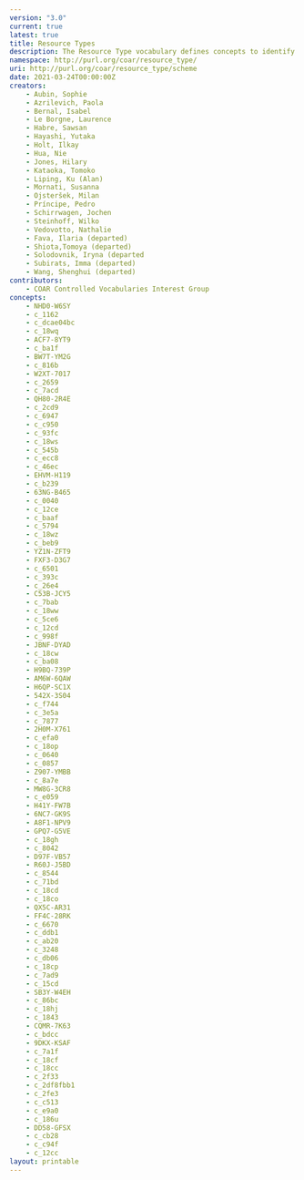 ```yaml
---
version: "3.0"
current: true
latest: true
title: Resource Types
description: The Resource Type vocabulary defines concepts to identify the genre of a resource. Such resources, like publications, research data, audio and video objects, are typically deposited in institutional and thematic repositories or published in ejournals. This vocabulary supports a hierarchical model that relates narrower and broader concepts. Multilingual labels regard regional distinctions in language and term. Concepts of this vocabulary are mapped with terms and concepts of similar vocabularies and dictionaries.
namespace: http://purl.org/coar/resource_type/
uri: http://purl.org/coar/resource_type/scheme
date: 2021-03-24T00:00:00Z
creators:
    - Aubin, Sophie
    - Azrilevich, Paola
    - Bernal, Isabel
    - Le Borgne, Laurence
    - Habre, Sawsan
    - Hayashi, Yutaka
    - Holt, Ilkay
    - Hua, Nie
    - Jones, Hilary
    - Kataoka, Tomoko
    - Liping, Ku (Alan)
    - Mornati, Susanna
    - Ojsteršek, Milan
    - Príncipe, Pedro
    - Schirrwagen, Jochen
    - Steinhoff, Wilko
    - Vedovotto, Nathalie
    - Fava, Ilaria (departed)
    - Shiota,Tomoya (departed)
    - Solodovnik, Iryna (departed
    - Subirats, Imma (departed)
    - Wang, Shenghui (departed)
contributors:
    - COAR Controlled Vocabularies Interest Group
concepts:
    - NHD0-W6SY
    - c_1162
    - c_dcae04bc
    - c_18wq
    - ACF7-8YT9
    - c_ba1f
    - BW7T-YM2G
    - c_816b
    - W2XT-7017
    - c_2659
    - c_7acd
    - QH80-2R4E
    - c_2cd9
    - c_6947
    - c_c950
    - c_93fc
    - c_18ws
    - c_545b
    - c_ecc8
    - c_46ec
    - EHVM-H119
    - c_b239
    - 63NG-B465
    - c_0040
    - c_12ce
    - c_baaf
    - c_5794
    - c_18wz
    - c_beb9
    - YZ1N-ZFT9
    - FXF3-D3G7
    - c_6501
    - c_393c
    - c_26e4
    - C53B-JCY5
    - c_7bab
    - c_18ww
    - c_5ce6
    - c_12cd
    - c_998f
    - JBNF-DYAD
    - c_18cw
    - c_ba08
    - H9BQ-739P
    - AM6W-6QAW
    - H6QP-SC1X
    - 542X-3S04
    - c_f744
    - c_3e5a
    - c_7877
    - 2H0M-X761
    - c_efa0
    - c_18op
    - c_0640
    - c_0857
    - Z907-YMBB
    - c_8a7e
    - MW8G-3CR8
    - c_e059
    - H41Y-FW7B
    - 6NC7-GK9S
    - A8F1-NPV9
    - GPQ7-G5VE
    - c_18gh
    - c_8042
    - D97F-VB57
    - R60J-J5BD
    - c_8544
    - c_71bd
    - c_18cd
    - c_18co
    - QX5C-AR31
    - FF4C-28RK
    - c_6670
    - c_ddb1
    - c_ab20
    - c_3248
    - c_db06
    - c_18cp
    - c_7ad9
    - c_15cd
    - SB3Y-W4EH
    - c_86bc
    - c_18hj
    - c_1843
    - CQMR-7K63
    - c_bdcc
    - 9DKX-KSAF
    - c_7a1f
    - c_18cf
    - c_18cc
    - c_2f33
    - c_2df8fbb1
    - c_2fe3
    - c_c513
    - c_e9a0
    - c_186u
    - DD58-GFSX
    - c_cb28
    - c_c94f
    - c_12cc
layout: printable
---
```


